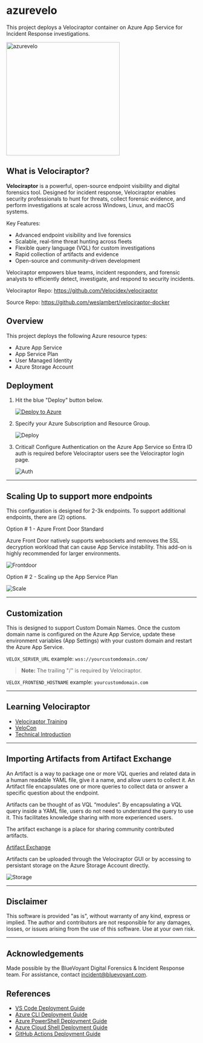 # azurevelo

This project deploys a Velociraptor container on Azure App Service for Incident Response investigations. 

<img src="./media/azurevelo.png" alt="azurevelo" width="300"/>

## What is Velociraptor?

**Velociraptor** is a powerful, open-source endpoint visibility and digital forensics tool. Designed for incident response, Velociraptor enables security professionals to hunt for threats, collect forensic evidence, and perform investigations at scale across Windows, Linux, and macOS systems.

Key Features:

- Advanced endpoint visibility and live forensics
- Scalable, real-time threat hunting across fleets
- Flexible query language (VQL) for custom investigations
- Rapid collection of artifacts and evidence
- Open-source and community-driven development

Velociraptor empowers blue teams, incident responders, and forensic analysts to efficiently detect, investigate, and respond to security incidents.

Velociraptor Repo: https://github.com/Velocidex/velociraptor

Source Repo: https://github.com/weslambert/velociraptor-docker

## Overview

This project deploys the following Azure resource types:

- Azure App Service 
- App Service Plan
- User Managed Identity
- Azure Storage Account

## Deployment

1. Hit the blue "Deploy" button below.

   [![Deploy to Azure](https://aka.ms/deploytoazurebutton)](https://portal.azure.com/#create/Microsoft.Template/uri/https%3A%2F%2Fraw.githubusercontent.com%2Fmsdirtbag%2Fazurevelo%2Frefs%2Fheads%2Fmain%2Fazurevelo.json)

2. Specify your Azure Subscription and Resource Group.

   ![Deploy](./media/deploy.png)

3. Critical! Configure Authentication on the Azure App Service so Entra ID auth is required before Velociraptor users see the Velociraptor login page. 

   ![Auth](./media/auth.png)

---

## Scaling Up to support more endpoints

This configuration is designed for 2-3k endpoints. To support additional endpoints, there are (2) options. 

Option # 1 - Azure Front Door Standard

Azure Front Door natively supports websockets and removes the SSL decryption workload that can cause App Service instability. This add-on is highly recommended for larger environments. 

![Frontdoor](./media/frontdoor.png)

Option # 2 - Scaling up the App Service Plan

![Scale](./media/scaleup.png)

---

## Customization

This is designed to support Custom Domain Names. Once the custom domain name is configured on the Azure App Service, update these environment variables (App Settings) with your custom domain and restart the Azure App Service.

`VELOX_SERVER_URL` example: `wss://yourcustomdomain.com/`

> **Note:** The trailing "/" is required by Velociraptor.

`VELOX_FRONTEND_HOSTNAME` example: `yourcustomdomain.com`

---

## Learning Velociraptor

- [Velociraptor Training](https://training.velociraptor.app/)
- [VeloCon](https://www.youtube.com/watch?v=ibl4-MzW-KI)
- [Technical Introduction](https://www.youtube.com/watch?v=Q1IoGX--814)

---

## Importing Artifacts from Artifact Exchange

An Artifact is a way to package one or more VQL queries and related data in a human readable YAML file, give it a name, and allow users to collect it. An Artifact file encapsulates one or more queries to collect data or answer a specific question about the endpoint.

Artifacts can be thought of as VQL “modules”. By encapsulating a VQL query inside a YAML file, users do not need to understand the query to use it. This facilitates knowledge sharing with more experienced users.

The artifact exchange is a place for sharing community contributed artifacts.

[Artifact Exchange](https://docs.velociraptor.app/exchange/)

Artifacts can be uploaded through the Velociraptor GUI or by accessing to persistant storage on the Azure Storage Account directly.

![Storage](./media/storage.png)

---

## Disclaimer

This software is provided "as is", without warranty of any kind, express or implied. The author and contributors are not responsible for any damages, losses, or issues arising from the use of this software. Use at your own risk.

---

## Acknowledgements

Made possible by the BlueVoyant Digital Forensics & Incident Response team. For assistance, contact incident@bluevoyant.com.

## References

- [VS Code Deployment Guide](https://learn.microsoft.com/en-us/azure/azure-resource-manager/bicep/deploy-vscode)
- [Azure CLI Deployment Guide](https://learn.microsoft.com/en-us/azure/azure-resource-manager/bicep/deploy-cli)
- [Azure PowerShell Deployment Guide](https://learn.microsoft.com/en-us/azure/azure-resource-manager/bicep/deploy-powershell)
- [Azure Cloud Shell Deployment Guide](https://learn.microsoft.com/en-us/azure/azure-resource-manager/bicep/deploy-cloud-shell)
- [GitHub Actions Deployment Guide](https://learn.microsoft.com/en-us/azure/azure-resource-manager/bicep/deploy-github-actions)

